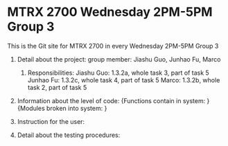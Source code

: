 # MTRX 2700 Wednesday 2PM-5PM Group 3
This is the Git site for MTRX 2700 in every Wednesday 2PM-5PM Group 3

1. Detail about the project:
     group member: Jiashu Guo, Junhao Fu, Marco
   1) Responsibilities:
     Jiashu Guo: 1.3.2a, whole task 3, part of task 5
     Junhao Fu: 1.3.2c, whole task 4, part of task 5
     Marco: 1.3.2b, whole task 2, part of task 5


3. Information about the level of code:
     {Functions contain in system: }
     {Modules broken into system: }

4. Instruction for the user:

5. Detail about the testing procedures:
   

